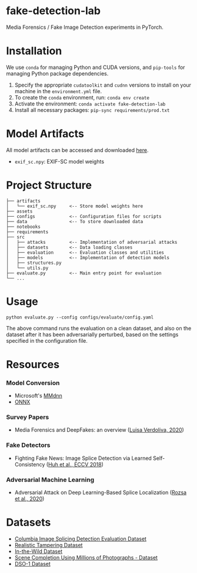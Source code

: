 # fake-detection-lab
Media Forensics / Fake Image Detection experiments in PyTorch.

# Installation
We use `conda` for managing Python and CUDA versions, and `pip-tools` for managing Python package dependencies.
1. Specify the appropriate `cudatoolkit` and `cudnn` versions to install on your machine in the `environment.yml` file.
2. To create the `conda` environment, run: `conda env create`
3. Activate the environment: `conda activate fake-detection-lab`
4. Install all necessary packages: `pip-sync requirements/prod.txt`

# Model Artifacts
All model artifacts can be accessed and downloaded [here](https://drive.google.com/drive/folders/1Qm1WUUithm0dE1qnJXGfoCbMG37jq3mW?usp=sharing).
- `exif_sc.npy`: EXIF-SC model weights

# Project Structure
```
├── artifacts
│   └── exif_sc.npy     <-- Store model weights here
├── assets
├── configs             <-- Configuration files for scripts
├── data                <-- To store downloaded data
├── notebooks
├── requirements
├── src
│   ├── attacks         <-- Implementation of adversarial attacks
│   ├── datasets        <-- Data loading classes
│   ├── evaluation      <-- Evaluation classes and utilities
│   ├── models          <-- Implementation of detection models
│   ├── structures.py
│   └── utils.py
├── evaluate.py         <-- Main entry point for evaluation
└── ...
```

# Usage
```
python evaluate.py --config configs/evaluate/config.yaml
```
The above command runs the evaluation on a clean dataset, and also on the dataset after it has been adversarially perturbed, based on the settings specified in the configuration file.

# Resources
### Model Conversion
- Microsoft's [MMdnn](https://github.com/microsoft/MMdnn)
- [ONNX](https://github.com/onnx/onnx)

### Survey Papers
- Media Forensics and DeepFakes: an overview ([Luisa Verdoliva, 2020](https://arxiv.org/abs/2001.06564))

### Fake Detectors
- Fighting Fake News: Image Splice Detection via Learned Self-Consistency ([Huh et al., ECCV 2018](https://minyoungg.github.io/selfconsistency/))

### Adversarial Machine Learning
- Adversarial Attack on Deep Learning-Based Splice Localization ([Rozsa et al., 2020](https://arxiv.org/abs/2004.08443))

# Datasets
- [Columbia Image Splicing Detection Evaluation Dataset](https://www.ee.columbia.edu/ln/dvmm/downloads/authsplcuncmp/)
- [Realistic Tampering Dataset](http://pkorus.pl/downloads/dataset-realistic-tampering)
- [In-the-Wild Dataset](https://minyoungg.github.io/selfconsistency/)
- [Scene Completion Using Millions of Photographs - Dataset](http://graphics.cs.cmu.edu/projects/scene-completion/)
- [DSO-1 Dataset](https://recodbr.wordpress.com/code-n-data/#dso1_dsi1)
